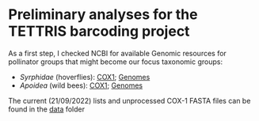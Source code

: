 # Preliminary analyses for the TETTRIS barcoding project

As a first step, I checked NCBI for available Genomic resources for pollinator groups that might become our focus taxonomic groups:

-   _Syrphidae_ (hoverflies): [COX1](https://www.ncbi.nlm.nih.gov/nuccore/?term=txid34680%5BOrganism%5D+and+COX1); [Genomes](https://www.ncbi.nlm.nih.gov/data-hub/genome/?taxon=34680)
-   _Apoidea_ (wild bees): [COX1](https://www.ncbi.nlm.nih.gov/nuccore/?term=txid34735%5BOrganism%5D+and+COX1+and+not+Apis%5Borganism%5D); [Genomes](https://www.ncbi.nlm.nih.gov/data-hub/genome/?taxon=34735)

The current (21/09/2022) lists and unprocessed COX-1 FASTA files can be found in the [data](data) folder
